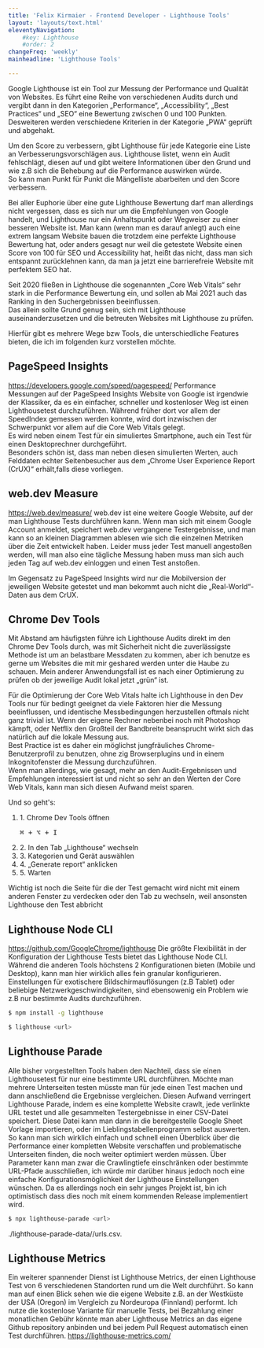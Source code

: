 ```yaml
---
title: 'Felix Kirmaier - Frontend Developer - Lighthouse Tools'
layout: 'layouts/text.html'
eleventyNavigation:
    #key: Lighthouse
    #order: 2
changeFreq: 'weekly'
mainheadline: 'Lighthouse Tools'

---
```


Google Lighthouse ist ein Tool zur Messung der Performance und Qualität von Websites.
Es führt eine Reihe von verschiedenen Audits durch und vergibt dann in den Kategorien „Performance“, „Accessibility“, „Best Practices“ und „SEO“ eine Bewertung zwischen 0 und 100 Punkten.\
Desweiteren werden verschiedene Kriterien in der Kategorie „PWA“ geprüft und abgehakt.

Um den Score zu verbessern, gibt Lighthouse für jede Kategorie eine Liste an Verbesserungsvorschlägen aus.
Lighthouse listet, wenn ein Audit fehlschlägt, diesen auf und gibt weitere Informationen über den Grund und wie z.B sich die Behebung auf die Performance auswirken würde.\
So kann man Punkt für Punkt die Mängelliste abarbeiten und den Score verbessern.

Bei aller Euphorie über eine gute Lighthouse Bewertung darf man allerdings nicht vergessen, dass es sich nur um die Empfehlungen von Google handelt, und Lighthouse nur ein Anhaltspunkt oder Wegweiser zu einer besseren Website ist. Man kann (wenn man es darauf anlegt) auch eine extrem langsam Website bauen die trotzdem eine perfekte Lighthouse Bewertung hat, oder anders gesagt nur weil die getestete Website einen Score von 100 für SEO und Accessibility hat, heißt das nicht, dass man sich entspannt zurücklehnen kann, da man ja jetzt eine barrierefreie Website mit perfektem SEO hat.

Seit 2020 fließen in Lighthouse die sogenannten „Core Web Vitals“ sehr stark in die Performance Bewertung ein, und sollen ab Mai 2021 auch das Ranking in den Suchergebnissen beeinflussen.\
Das allein sollte Grund genug sein, sich mit Lighthouse auseinanderzusetzen und die betreuten Websites mit Lighthouse zu prüfen.

Hierfür gibt es mehrere Wege bzw Tools, die unterschiedliche Features bieten, die ich im folgenden kurz vorstellen möchte.

## PageSpeed Insights
https://developers.google.com/speed/pagespeed/
Performance Messungen auf der PageSpeed Insights Website von Google ist irgendwie der Klassiker, da es ein einfacher, schneller und kostenloser Weg ist einen Lighthousetest durchzuführen. Während früher dort vor allem der SpeedIndex gemessen werden konnte, wird dort inzwischen der Schwerpunkt vor allem auf die Core Web Vitals gelegt.\
Es wird neben einem Test für ein simuliertes Smartphone, auch ein Test für einen Desktoprechner durchgeführt.\
Besonders schön ist, dass man neben diesen simulierten Werten, auch Felddaten echter Seitenbesucher aus dem „Chrome User Experience Report (CrUX)“ erhält,falls diese vorliegen.

## web.dev Measure
https://web.dev/measure/
web.dev ist eine weitere Google Website, auf der man Lighthouse Tests durchführen kann. Wenn man sich mit einem Google Account anmeldet, speichert web.dev vergangene Testergebnisse, und man kann so an kleinen Diagrammen ablesen wie sich die einzelnen Metriken über die Zeit entwickelt haben.
Leider muss jeder Test manuell angestoßen werden, will man also eine tägliche Messung haben muss man sich auch jeden Tag auf web.dev einloggen und einen Test anstoßen.

Im Gegensatz zu PageSpeed Insights wird nur die Mobilversion der jeweiligen Website getestet und man bekommt auch nicht die „Real-World“-Daten aus dem CrUX.

## Chrome Dev Tools
Mit Abstand am häufigsten führe ich Lighthouse Audits direkt im den Chrome Dev Tools durch, was mit Sicherheit nicht die zuverlässigste Methode ist um an belastbare Messdaten zu kommen, aber ich benutze es gerne um Websites die mit mir geshared werden unter die Haube zu schauen.
Mein anderer Anwendungsfall ist es nach einer Optimierung zu prüfen ob der jeweilige Audit lokal jetzt „grün“ ist.

Für die Optimierung der Core Web Vitals halte ich Lighthouse in den Dev Tools nur für bedingt geeignet da viele Faktoren hier die Messung beeinflussen, und identische Messbedingungen herzustellen oftmals nicht ganz trivial ist.
Wenn der eigene Rechner nebenbei noch mit Photoshop kämpft, oder Netflix den Großteil der Bandbreite beansprucht wirkt sich das natürlich auf die lokale Messung aus.\
Best Practice ist es daher ein möglichst jungfräuliches Chrome-Benutzerprofil zu benutzen, ohne zig Browserplugins und in einem Inkognitofenster die Messung durchzuführen.\
Wenn man allerdings, wie gesagt, mehr an den Audit-Ergebnissen und Empfehlungen interessiert ist und nicht so sehr an den Werten der Core Web Vitals, kann man sich diesen Aufwand meist sparen.

Und so geht's:
<ol>
<li>1. Chrome Dev Tools öffnen


<pre><kbd>&#x2318;</kbd> + <kbd>&#x2325;</kbd> + <kbd>I</kbd></pre>

</li>
<li>2. In den Tab „Lighthouse“ wechseln</li>
<li>3. Kategorien und Gerät auswählen</li>
<li>4. „Generate report“ anklicken</li>
<li>5. Warten</li>
</ol>
Wichtig ist noch die Seite für die der Test gemacht wird nicht mit einem anderen Fenster zu verdecken oder den Tab zu wechseln, weil ansonsten Lighthouse den Test abbricht

## Lighthouse Node CLI
https://github.com/GoogleChrome/lighthouse
Die größte Flexibilität in der Konfiguration der Lighthouse Tests bietet das Lighthouse Node CLI. Während die anderen Tools höchstens 2 Konfigurationen bieten (Mobile und Desktop), kann man hier wirklich alles fein granular konfigurieren. Einstellungen für exotischere Bildschirmauflösungen (z.B Tablet) oder beliebige Netzwerkgeschwindigkeiten, sind ebensowenig ein Problem wie z.B nur bestimmte Audits durchzuführen.

``` bash
$ npm install -g lighthouse

$ lighthouse <url>
```

## Lighthouse Parade
Alle bisher vorgestellten Tools haben den Nachteil, dass sie einen Lighthousetest für nur eine bestimmte URL durchführen. Möchte man mehrere Unterseiten testen müsste man für jede einen Test machen und dann anschließend die Ergebnisse vergleichen.
Diesen Aufwand verringert Lighthouse Parade, indem es eine komplette Website crawlt, jede verlinkte URL testet und alle gesammelten Testergebnisse in einer CSV-Datei speichert. Diese Datei kann man dann in die bereitgestelle Google Sheet Vorlage importieren, oder im Lieblingstabellenprogramm selbst auswerten.
So kann man sich wirklich einfach und schnell einen Überblick über die Performance einer kompletten Website verschaffen und problematische Unterseiten finden, die noch weiter optimiert werden müssen. Über Parameter kann man zwar die Crawlingtiefe einschränken oder bestimmte URL-Pfade ausschließen, ich würde mir darüber hinaus jedoch noch eine einfache Konfigurationsmöglichkeit der Lighthouse Einstellungen wünschen. Da es allerdings noch ein sehr junges Projekt ist, bin ich optimistisch dass dies noch mit einem kommenden Release implementiert wird.

``` bash
$ npx lighthouse-parade <url>
```

./lighthouse-parade-data/<timestamp>/urls.csv.


## Lighthouse Metrics
Ein weiterer spannender Dienst ist Lighthouse Metrics, der einen Lighthouse Test von  6 verschiedenen Standorten rund um die Welt durchführt. So kann man auf einen Blick sehen wie die eigene Website z.B. an der Westküste der USA (Oregon) im Vergleich zu Nordeuropa (Finnland) performt.
Ich  nutze die kostenlose Variante für manuelle Tests, bei Bezahlung einer monatlichen Gebühr könnte man aber Lighthouse Metrics an das eigene Github repository anbinden und bei jedem Pull Request automatisch einen Test durchführen. 
https://lighthouse-metrics.com/

